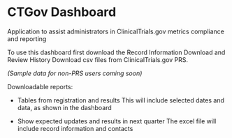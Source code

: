 # CTGov Dashboard 

Application to assist administrators in ClinicalTrials.gov metrics compliance and reporting

To use this dashboard first download the Record Information Download and Review History Download csv files from ClinicalTrials.gov PRS.

*(Sample data for non-PRS users coming soon)*

Downloadable reports:

- Tables from registration and results
This will include selected dates and data, as shown in the dashboard

- Show expected updates and results in next quarter
The excel file will include record information and contacts

